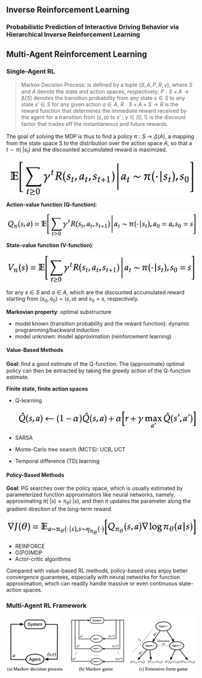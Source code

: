## Inverse Reinforcement Learning

### Probabilistic Prediction of Interactive Driving Behavior via Hierarchical Inverse Reinforcement Learning



## Multi-Agent Reinforcement Learning

### Single-Agent RL

> Markov Decision Process: is deﬁned by a tuple $(S,A,P,R,γ)$, where $S$ and $A$ denote the state and action spaces, respectively; $P : S × A \to ∆(S)$ denotes the transition probability from any state $s \in S$ to any state $s' \in S$ for any given action $a ∈ A$; $R : S × A × S \to R$ is the reward function that determines the immediate reward received by the agent for a transition from $(s,a)$ to $s′$ ; $\gamma \in [0,1)$ is the discount factor that trades oﬀ the instantaneous and future rewards.

The goal of solving the MDP is thus to ﬁnd a policy $\pi : S \to \Delta(A)$, a mapping from the state space S to the distribution over the action space $A$, so that a $t ∼ \pi(·|s_t )$ and the discounted accumulated reward is maximized.

![image-20230612132833872](https://raw.githubusercontent.com/BillChan226/Notebook/main/image/image-20230612132833872.png)



**Action-value function (Q-function)**: 

![image-20230612133033178](https://raw.githubusercontent.com/BillChan226/Notebook/main/image/image-20230612133033178.png)

**State-value function (V-function)**:

![image-20230612133118870](https://raw.githubusercontent.com/BillChan226/Notebook/main/image/image-20230612133118870.png)

for any $s \in S$ and $a \in A$, which are the discounted accumulated reward starting from $(s_0,a_0) = (s,a)$ and $s_0= s$, respectively.



**Markovian property**: optimal substructure

+ model known (transition probability and the reward function): dynamic programming/backward induction
+ model unknown: model approximation (reinforcement learning)

#### Value-Based Methods

**Goal**: ﬁnd a good estimate of the Q-function. The (approximate) optimal policy can then be extracted by taking the greedy action of the Q-function estimate.

**Finite state, finite action spaces**

+ Q-learning

  ![image-20230612141951090](https://raw.githubusercontent.com/BillChan226/Notebook/main/image/image-20230612141951090.png)

+ SARSA

+ Monte-Carlo tree search (MCTS): UCB, UCT

+ Temporal difference (TD) learning

  

#### Policy-Based Methods

**Goal**: PG searches over the policy space, which is usually estimated by parameterized function approximators like neural networks, namely, approximating $\pi(·|s) ≈ \pi_θ(·|s)$, and then it updates the parameter along the gradient direction of the long-term reward.

![image-20230612142006553](https://raw.githubusercontent.com/BillChan226/Notebook/main/image/image-20230612142006553.png)

+ REINFORCE
+ G(PO)MDP
+ Actor-critic algorithms

Compared with value-based RL methods, policy-based ones enjoy better convergence guarantees, especially with neural networks for function approximation, which can readily handle massive or even continuous state-action spaces.

### Multi-Agent RL Framework

![image-20230612142207301](https://raw.githubusercontent.com/BillChan226/Notebook/main/image/image-20230612142207301.png)




